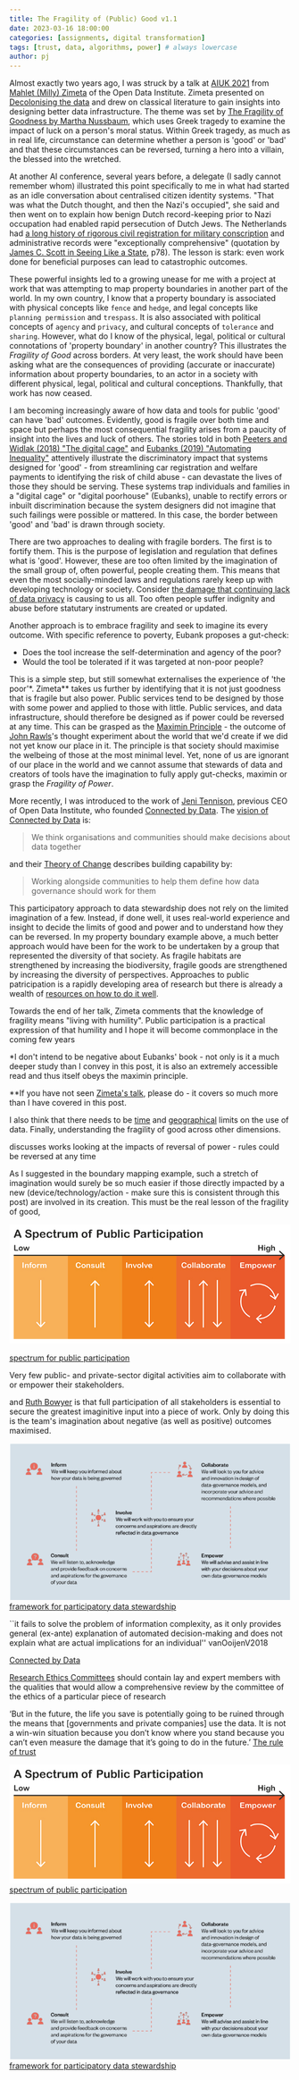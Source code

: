 ```yaml
---
title: The Fragility of (Public) Good v1.1
date: 2023-03-16 18:00:00
categories: [assignments, digital transformation]
tags: [trust, data, algorithms, power] # always lowercase
author: pj
---
```

Almost exactly two years ago, I was struck by a talk at [AIUK 2021](https://www.conferencecast.tv/event-1857-aiuk-2021) from [Mahlet (Milly) Zimeta](https://theodi.org/person/dr-mahlet-milly-zimeta/) of the Open Data Institute. Zimeta presented on [Decolonising the data](https://www.conferencecast.tv/talk-40011-aiuk-spotlight-talks-session-1) and drew on classical literature to gain insights into designing better data infrastructure. The theme was set by [The Fragility of Goodness by Martha Nussbaum](https://www.cambridge.org/core/books/fragility-of-goodness/B212012979833A828690B9CA907A87BF), which uses Greek tragedy to examine the impact of luck on a person's moral status. Within Greek tragedy, as much as in real life, circumstance can determine whether a person is 'good' or 'bad' and that these circumstances can be reversed, turning a hero into a villain, the blessed into the wretched.

At another AI conference, several years before, a delegate (I sadly cannot remember whom) illustrated this point specifically to me in what had started as an idle conversation about centralised citizen identity systems. "That was what the Dutch thought, and then the Nazi's occupied", she said and then went on to explain how benign Dutch record-keeping prior to Nazi occupation had enabled rapid persecution of Dutch Jews. The Netherlands had [a long history of rigorous civil registration for military conscription](https://www.dutchgenealogy.nl/civil-registration) and administrative records were "exceptionally comprehensive" (quotation by [James C. Scott in Seeing Like a State](https://theanarchistlibrary.org/library/james-c-scott-seeing-like-a-state), p78). The lesson is stark: even work done for beneficial purposes can lead to catastrophic outcomes.

These powerful insights led to a growing unease for me with a project at work that was attempting to map property boundaries in another part of the world. In my own country, I know that a property boundary is associated with physical concepts like `fence` and `hedge`, and legal concepts like `planning permission` and `trespass`. It is also associated with political concepts of `agency` and `privacy`, and cultural concepts of `tolerance` and `sharing`. However, what do I know of the physical, legal, political or cultural connotations of 'property boundary' in another country? This illustrates the _Fragility of Good_ across borders. At very least, the work should have been asking what are the consequences of providing (accurate or inaccurate) information about property boundaries, to an actor in a society with different physical, legal, political and cultural conceptions. Thankfully, that work has now ceased.

I am becoming increasingly aware of how data and tools for public 'good' can have 'bad' outcomes. Evidently, good is fragile over both time and space but perhaps the most consequential fragility arises from a paucity of insight into the lives and luck of others. The stories told in both [Peeters and Widlak (2018) "The digital cage"](https://www.sciencedirect.com/science/article/pii/S0740624X17302058) and [Eubanks (2019) "Automating Inequality"](https://us.macmillan.com/books/9781250074317/automatinginequality) attentively illustrate the discriminatory impact that systems designed for 'good' - from streamlining car registration and welfare payments to identifying the risk of child abuse - can devastate the lives of those they should be serving. These systems trap individuals and families in a "digital cage" or "digital poorhouse" (Eubanks), unable to rectify errors or inbuilt discrimination because the system designers did not imagine that such failings were possible or mattered. In this case, the border between 'good' and 'bad' is drawn through society.

There are two approaches to dealing with fragile borders. The first is to fortify them. This is the purpose of legislation and regulation that defines what is 'good'. However, these are too often limited by the imagination of the small group of, often powerful, people creating them. This means that even the most socially-minded laws and regulations rarely keep up with developing technology or society. Consider [the damage that continuing lack of data privacy](https://theswaddle.com/what-is-a-constant-lack-of-digital-privacy-doing-to-our-mental-health/) is causing to us all. Too often people suffer indignity and abuse before statutary instruments are created or updated.

Another approach is to embrace fragility and seek to imagine its every outcome. With specific reference to poverty, Eubank proposes a gut-check:
* Does the tool increase the self-determination and agency of the poor?
* Would the tool be tolerated if it was targeted at non-poor people?

This is a simple step, but still somewhat externalises the experience of 'the poor'*. Zimeta** takes us further by identifying that it is not just goodness that is fragile but also power. Public services tend to be designed by those with some power and applied to those with little. Public services, and data infrastructure, should therefore be designed as if power could be reversed at any time. This can be grasped as the [Maximin Principle](https://en.wikipedia.org/wiki/Minimax#:~:text=In%20philosophy%2C%20the,members%20of%20society%22) - the outcome of [John Rawls](https://en.wikipedia.org/wiki/John_Rawls)'s thought experiment about the world that we'd create if we did not yet know our place in it. The principle is that society should maximise the welbeing of those at the most minimal level. Yet, none of us are ignorant of our place in the world and we cannot assume that stewards of data and creators of tools have the imagination to fully apply gut-checks, maximin or grasp the _Fragility of Power_. 

More recently, I was introduced to the work of [Jeni Tennison](https://connectedbydata.org/people/jeni-tennison), previous CEO of Open Data Institute, who founded [Connected by Data](https://connectedbydata.org). The [vision of Connected by Data](https://connectedbydata.org/resources/strategic-roadmap-2022-2023) is:
>  We think organisations and communities should make decisions about data together

and their [Theory of Change](https://docs.google.com/document/d/1uI500_Qsu3NK-8zIpm2GML0LKJPA6vpMZDbJbjZm1kE/edit) describes building capability by:
> Working alongside communities to help them define how data governance should work for them

This participatory approach to data stewardship does not rely on the limited imagination of a few. Instead, if done well, it uses real-world experience and insight to decide the limits of good and power and to understand how they can be reversed. In my property boundary example above, a much better approach would have been for the work to be undertaken by a group that represented the diversity of that society. As fragile habitats are strengthened by increasing the biodiversity, fragile goods are strengthened by increasing the diversity of perspectives. Approaches to public patricipation is a rapidly developing area of research but there is already a wealth of [resources on how to do it well](https://involve.org.uk/resources/methods).

Towards the end of her talk, Zimeta comments that the knowledge of fragility means "living with humility". Public participation is a practical expression of that humility and I hope it will become commonplace in the coming few years

*I don't intend to be negative about Eubanks' book - not only is it a much deeper study than I convey in this post, it is also an extremely accessible read and thus itself obeys the maximin principle. 

**If you have not seen [Zimeta's talk](https://www.conferencecast.tv/talk-40011-aiuk-spotlight-talks-session-1), please do - it covers so much more than I have covered in this post.






I also think that there needs to be [time](https://www.adalovelaceinstitute.org/report/trust-data-governance-pandemics/#:~:text=5.-,Proportionate%20and%20time%2Dlimited%20uses,-In%20dialogue%20with) and [geographical]() limits on the use of data. Finally, understanding the fragility of good across other dimensions.



discusses works looking at the impacts of reversal of power - rules could be reversed at any time

As I suggested in the boundary mapping example, such a stretch of imagination would surely be so much easier if those directly impacted by a new (device/technology/action - make sure this is consistent through this post) are involved in its creation. This must be the real lesson of the fragility of good, 



![spectrum for public participation: Inform, Consult, Involve, Collaborate, Empower](/assets/img/spectrum_of_public_participation.png)

[spectrum for public participation](hhttps://www.thersa.org/blog/2017/04/why-decisions-about-the-economy-need-you)


Very few public- and private-sector digital activities aim to collaborate with or empower their stakeholders.



and [Ruth Bowyer](https://www.turing.ac.uk/people/researchers/ruth-bowyer) is that full participation of all stakeholders is essential to secure the greatest imaginitive input into a piece of work. Only by doing this is the team's imagination about negative (as well as positive) outcomes maximised.


![](/assets/img/framework_for_participatory_data_stewardship.png)
[framework for participatory data stewardship](https://www.adalovelaceinstitute.org/report/participatory-data-stewardship/)



``it fails to solve the problem of information complexity, as it only provides general (ex-ante) explanation of automated decision-making and does not explain what are actual implications for an individual'' vanOoijenV2018

 [Connected by Data](https://docs.google.com/document/d/1uI500_Qsu3NK-8zIpm2GML0LKJPA6vpMZDbJbjZm1kE/edit)

[Research Ethics Committees](https://www.hra.nhs.uk/about-us/committees-and-services/res-and-recs/become-rec-member/information-potential-research-ethics-committee-members/) should contain lay and expert members with the qualities that would allow a comprehensive review by the committee of the ethics of a particular piece of research

‘But in the future, the life you save is potentially going to be ruined through the means that [governments and private companies] use the data. It is not a win-win situation because you don’t know where you stand because you can’t even measure the damage that it’s going to do in the future.’ [The rule of trust](https://www.adalovelaceinstitute.org/report/trust-data-governance-pandemics/)

![](/assets/img/spectrum_of_public_participation.png)
[spectrum of public participation](https://www.thersa.org/blog/2017/04/why-decisions-about-the-economy-need-you)

![](/assets/img/framework_for_participatory_data_stewardship.png)
[framework for participatory data stewardship](https://www.adalovelaceinstitute.org/report/participatory-data-stewardship/)
